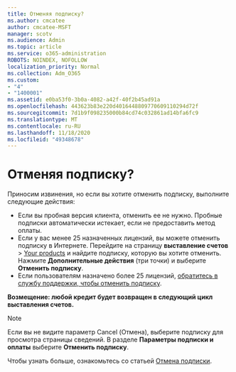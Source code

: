 ```yaml
---
title: Отменяя подписку?
ms.author: cmcatee
author: cmcatee-MSFT
manager: scotv
ms.audience: Admin
ms.topic: article
ms.service: o365-administration
ROBOTS: NOINDEX, NOFOLLOW
localization_priority: Normal
ms.collection: Adm_O365
ms.custom:
- "4"
- "1400001"
ms.assetid: e0ba53f0-3b0a-4082-a42f-40f2b45ad91a
ms.openlocfilehash: 443623b83e220d4016448809770609110294d72f
ms.sourcegitcommit: 7d1b9f098235000b84cd74c032861ad14bfa6fc9
ms.translationtype: MT
ms.contentlocale: ru-RU
ms.lasthandoff: 11/18/2020
ms.locfileid: "49348678"
---
```

# <a name="canceling-your-subscription"></a>Отменяя подписку?

Приносим извинения, но если вы хотите отменить подписку, выполните следующие действия:
  
- Если вы пробная версия клиента, отменить ее не нужно. Пробные подписки автоматически истекает, если не предоставить метод оплаты.
- Если у вас менее 25 назначенных лицензий, вы можете отменить подписку в Интернете. Перейдите на страницу **выставление счетов** \> [Your products](https://go.microsoft.com/fwlink/p/?linkid=842054) и найдите подписку, которую вы хотите отменить. Нажмите **Дополнительные действия** (три точки) и выберите **Отменить подписку**.
- Если пользователям назначено более 25 лицензий, [обратитесь в службу поддержки, чтобы отменить подписку](https://docs.microsoft.com/microsoft-365/admin/contact-support-for-business-products?view=o365-worldwide).
  
**Возмещение: любой кредит будет возвращен в следующий цикл выставления счетов.**

> [!NOTE]
> Если вы не видите параметр Cancel (Отмена), выберите подписку для просмотра страницы сведений. В разделе **Параметры подписки и оплаты** выберите **Отменить подписку**.

Чтобы узнать больше, ознакомьтесь со статьей [Отмена подписки](https://docs.microsoft.com/microsoft-365/commerce/subscriptions/cancel-your-subscription).